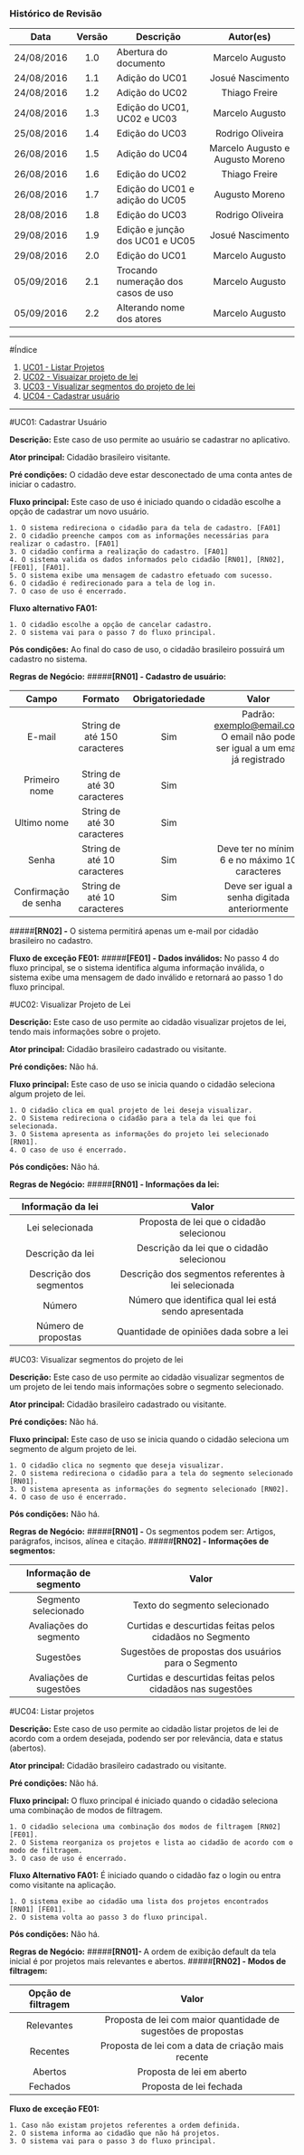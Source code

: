 ### Histórico de Revisão

| Data | Versão | Descrição | Autor(es) |
| :---: | :---: | --- | :---: |
| 24/08/2016 | 1.0 | Abertura do documento | Marcelo Augusto |
| 24/08/2016 | 1.1 | Adição do UC01 | Josué Nascimento |
| 24/08/2016 | 1.2 | Adição do UC02 | Thiago Freire |
| 24/08/2016| 1.3 | Edição do UC01, UC02 e UC03 | Marcelo Augusto |
| 25/08/2016 | 1.4 | Edição do UC03 | Rodrigo Oliveira |
| 26/08/2016 | 1.5 | Adição do UC04 | Marcelo Augusto e Augusto Moreno |
| 26/08/2016 | 1.6 | Edição do UC02 | Thiago Freire |
| 26/08/2016 | 1.7 | Edição do UC01 e adição do UC05 | Augusto Moreno |
| 28/08/2016 | 1.8 | Edição do UC03 | Rodrigo Oliveira |
| 29/08/2016 | 1.9 | Edição e junção dos UC01 e UC05 | Josué Nascimento |
| 29/08/2016 | 2.0 | Edição do UC01 | Marcelo Augusto |
| 05/09/2016 | 2.1 | Trocando numeração dos casos de uso | Marcelo Augusto |
| 05/09/2016 | 2.2 | Alterando nome dos atores | Marcelo Augusto |
***

#Índice

1. [UC01 - Listar Projetos](#uc01-listar-projetos)
2. [UC02 - Visuaizar projeto de lei](#uc02-visualizar-projeto-de-lei)
3. [UC03 - Visualizar segmentos do projeto de lei](#uc03-visualizar-segmentos-do-projeto-de-lei)
4. [UC04 - Cadastrar usuário](#uc04-cadastrar-usuário)

***


#UC01: Cadastrar Usuário

 <b>Descrição:</b> Este caso de uso permite ao usuário se cadastrar no aplicativo.

<b>Ator principal:</b> Cidadão brasileiro visitante.

<b>Pré condições:</b> O cidadão deve estar desconectado de uma conta antes de iniciar o cadastro.

<b>Fluxo principal:</b> Este caso de uso é iniciado quando o cidadão escolhe a opção de cadastrar um novo usuário.

    1. O sistema redireciona o cidadão para da tela de cadastro. [FA01]
    2. O cidadão preenche campos com as informações necessárias para realizar o cadastro. [FA01]
    3. O cidadão confirma a realização do cadastro. [FA01]
    4. O sistema valida os dados informados pelo cidadão [RN01], [RN02], [FE01], [FA01].
    5. O sistema exibe uma mensagem de cadastro efetuado com sucesso.
    6. O cidadão é redirecionado para a tela de log in.
    7. O caso de uso é encerrado.

<b>Fluxo alternativo FA01:</b>

    1. O cidadão escolhe a opção de cancelar cadastro.
    2. O sistema vai para o passo 7 do fluxo principal.
  
<b>Pós condições:</b> Ao final do caso de uso, o cidadão brasileiro possuirá um cadastro no sistema.

<b>Regras de Negócio:</b>
#####<b>[RN01] - Cadastro de usuário:</b>

| Campo | Formato | Obrigatoriedade | Valor | 
| :---: | :---: | :---: | :---: |
| E-mail | String de até 150 caracteres | Sim | Padrão: exemplo@email.com O email não pode ser igual a um email já registrado |
| Primeiro nome | String de até 30 caracteres | Sim | |
| Ultimo nome | String de até 30 caracteres | Sim | |
| Senha | String de até 10 caracteres | Sim | Deve ter no mínimo 6 e no máximo 10 caracteres |
| Confirmação de senha | String de até 10 caracteres | Sim | Deve ser igual a senha digitada anteriormente |

#####<b>[RN02] -</b> O sistema permitirá apenas um e-mail por cidadão brasileiro no cadastro.

<b>Fluxo de exceção FE01:</b>
#####<b>[FE01] - Dados inválidos:</b> 
No passo 4 do fluxo principal, se o sistema identifica alguma informação inválida, o sistema exibe uma mensagem de dado inválido e retornará ao passo 1 do fluxo principal.

#UC02: Visualizar Projeto de Lei

 <b>Descrição:</b> Este caso de uso permite ao cidadão visualizar projetos de lei, tendo mais informações sobre o projeto.

<b>Ator principal:</b> Cidadão brasileiro cadastrado ou visitante.

<b>Pré condições:</b> Não há.

<b>Fluxo principal:</b> Este caso de uso se inicia quando o cidadão seleciona algum projeto de lei.

    1. O cidadão clica em qual projeto de lei deseja visualizar.
    2. O Sistema redireciona o cidadão para a tela da lei que foi selecionada.
    3. O Sistema apresenta as informações do projeto lei selecionado [RN01].
    4. O caso de uso é encerrado.

<b>Pós condições:</b> Não há.

<b>Regras de Negócio:</b>
#####<b>[RN01] - Informações da lei:</b>

| Informação da lei | Valor | 
| :---: | :---: |
| Lei selecionada | Proposta de lei que o cidadão selecionou |
| Descrição da lei | Descrição da lei que o cidadão selecionou |
| Descrição dos segmentos | Descrição dos segmentos referentes à lei selecionada |
| Número | Número que identifica qual lei está sendo apresentada |
| Número de propostas | Quantidade de opiniões dada sobre a lei |

#UC03: Visualizar segmentos do projeto de lei

 <b>Descrição:</b> Este caso de uso permite ao cidadão visualizar segmentos de um projeto de lei tendo mais informações sobre o segmento selecionado.

<b>Ator principal:</b> Cidadão brasileiro cadastrado ou visitante.

<b>Pré condições:</b> Não há.

<b>Fluxo principal:</b> Este caso de uso se inicia quando o cidadão seleciona um segmento de algum projeto de lei.

    1. O cidadão clica no segmento que deseja visualizar.
    2. O sistema redireciona o cidadão para a tela do segmento selecionado [RN01].
    3. O sistema apresenta as informações do segmento selecionado [RN02].
    4. O caso de uso é encerrado.

<b>Pós condições:</b> Não há.

<b>Regras de Negócio:</b>
#####<b>[RN01] -</b> Os segmentos podem ser: Artigos, parágrafos, incisos, alínea e citação.
#####<b>[RN02] - Informações de segmentos:</b>

| Informação de segmento | Valor | 
| :---: | :---: |
| Segmento selecionado | Texto do segmento selecionado |
| Avaliações do segmento | Curtidas e descurtidas feitas pelos cidadãos no Segmento |
| Sugestões | Sugestões de propostas dos usuários para o Segmento |
| Avaliações de sugestões | Curtidas e descurtidas feitas pelos cidadãos nas sugestões |

#UC04: Listar projetos

 <b>Descrição:</b> Este caso de uso permite ao cidadão listar projetos de lei de acordo com a ordem desejada, podendo ser por relevância, data e  status (abertos).

<b>Ator principal:</b> Cidadão brasileiro cadastrado ou visitante.

<b>Pré condições:</b> Não há.

<b>Fluxo principal:</b> O fluxo principal é iniciado quando o cidadão seleciona uma combinação de modos de filtragem.

    1. O cidadão seleciona uma combinação dos modos de filtragem [RN02] [FE01].
    2. O Sistema reorganiza os projetos e lista ao cidadão de acordo com o modo de filtragem.
    3. O caso de uso é encerrado.



<b>Fluxo Alternativo FA01:</b> É iniciado quando o cidadão faz o login ou entra como visitante na aplicação.

    1. O sistema exibe ao cidadão uma lista dos projetos encontrados [RN01] [FE01].
    2. O sistema volta ao passo 3 do fluxo principal.

<b>Pós condições:</b> Não há.

<b>Regras de Negócio:</b>
#####<b>[RN01]- </b>A ordem de exibição default da tela inicial é por projetos mais relevantes e abertos.
#####<b>[RN02] - Modos de filtragem:</b>

| Opção de filtragem | Valor | 
| :---: | :---: |
| Relevantes | Proposta de lei com maior quantidade de sugestões de propostas |
| Recentes | Proposta de lei com a data de criação mais recente |
| Abertos | Proposta de lei em aberto |
| Fechados | Proposta de lei fechada |

<b>Fluxo de exceção FE01:</b>

    1. Caso não existam projetos referentes a ordem definida.
    2. O sistema informa ao cidadão que não há projetos.
    3. O sistema vai para o passo 3 do fluxo principal.

